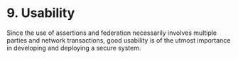 <a name="sec9"></a>

# 9. Usability

Since the use of assertions and federation necessarily involves multiple parties and network transactions, good usability is of the utmost importance in developing and deploying a secure system.